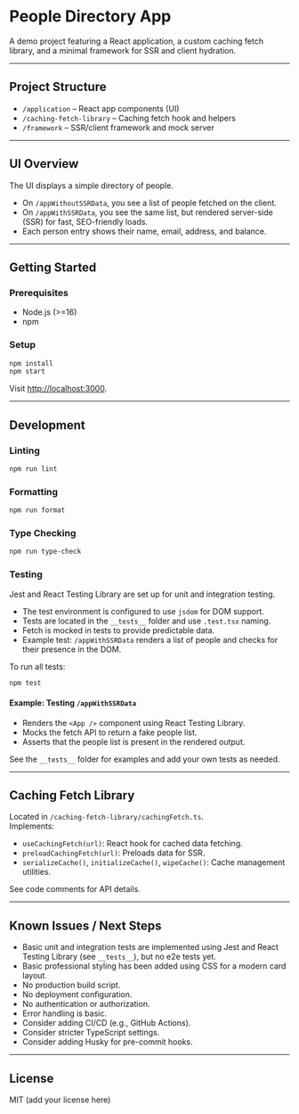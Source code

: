 # People Directory App

A demo project featuring a React application, a custom caching fetch library, and a minimal framework for SSR and client hydration.

---

## Project Structure

- `/application` – React app components (UI)
- `/caching-fetch-library` – Caching fetch hook and helpers
- `/framework` – SSR/client framework and mock server

---

## UI Overview

The UI displays a simple directory of people.  
- On `/appWithoutSSRData`, you see a list of people fetched on the client.
- On `/appWithSSRData`, you see the same list, but rendered server-side (SSR) for fast, SEO-friendly loads.
- Each person entry shows their name, email, address, and balance.

---

## Getting Started

### Prerequisites

- Node.js (>=16)
- npm

### Setup

```bash
npm install
npm start
```

Visit [http://localhost:3000](http://localhost:3000).

---

## Development

### Linting

```bash
npm run lint
```

### Formatting

```bash
npm run format
```

### Type Checking

```bash
npm run type-check
```

### Testing

Jest and React Testing Library are set up for unit and integration testing.

- The test environment is configured to use `jsdom` for DOM support.
- Tests are located in the `__tests__` folder and use `.test.tsx` naming.
- Fetch is mocked in tests to provide predictable data.
- Example test: `/appWithSSRData` renders a list of people and checks for their presence in the DOM.

To run all tests:

```bash
npm test
```

#### Example: Testing `/appWithSSRData`

- Renders the `<App />` component using React Testing Library.
- Mocks the fetch API to return a fake people list.
- Asserts that the people list is present in the rendered output.

See the `__tests__` folder for examples and add your own tests as needed.

---

## Caching Fetch Library

Located in `/caching-fetch-library/cachingFetch.ts`.  
Implements:
- `useCachingFetch(url)`: React hook for cached data fetching.
- `preloadCachingFetch(url)`: Preloads data for SSR.
- `serializeCache()`, `initializeCache()`, `wipeCache()`: Cache management utilities.

See code comments for API details.

---

## Known Issues / Next Steps

- Basic unit and integration tests are implemented using Jest and React Testing Library (see `__tests__`), but no e2e tests yet.
- Basic professional styling has been added using CSS for a modern card layout.
- No production build script.
- No deployment configuration.
- No authentication or authorization.
- Error handling is basic.
- Consider adding CI/CD (e.g., GitHub Actions).
- Consider stricter TypeScript settings.
- Consider adding Husky for pre-commit hooks.

---

## License

MIT (add your license here)